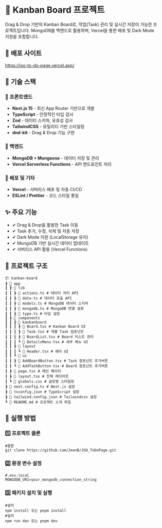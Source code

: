# 📌 Kanban Board 프로젝트

Drag & Drop 기반의 Kanban Board로, 작업(Task) 관리 및 실시간 저장이 가능한 프로젝트입니다. MongoDB를 백엔드로 활용하며, Vercel을 통한 배포 및 Dark Mode 지원을 포함합니다.

## 📸 배포 사이트

https://jso-to-do-page.vercel.app/

## 🚀 기술 스택

### 🔹 프론트엔드

- **Next.js 15** - 최신 App Router 기반으로 개발
- **TypeScript** - 안정적인 타입 검사
- **Zod** - 데이터 스키마, 유효성 검사
- **TailwindCSS** - 유틸리티 기반 스타일링
- **dnd-kit** - Drag & Drop 기능 구현

### 🔹 백엔드

- **MongoDB + Mongoose** - 데이터 저장 및 관리
- **Vercel Serverless Functions** - API 엔드포인트 처리

### 🔹 배포 및 기타

- **Vercel** - 서버리스 배포 및 자동 CI/CD
- **ESLint / Prettier** - 코드 스타일 통일

## ✨ 주요 기능

- ✔ Drag & Drop을 활용한 Task 이동
- ✔ Task 추가, 수정, 삭제 및 자동 저장
- ✔ Dark Mode 지원 (LocalStorage 유지)
- ✔ MongoDB 기반 실시간 데이터 업데이트
- ✔ 서버리스 API 활용 (Vercel Functions)

## 📂 프로젝트 구조
```
📦 kanban-board
┣ 📂 app
┃ ┣ 📂 lib
┃ ┃ ┣ 📜 actions.ts # 데이터 처리 API
┃ ┃ ┣ 📜 data.ts # 데이터 호출 API
┃ ┃ ┣ 📜 models.ts # MongoDB 데이터 스키마
┃ ┃ ┣ 📜 mongodb.ts # MongoDB 연결 설정
┃ ┃ ┣ 📜 type.ts # 타입 설정
┃ ┣ 📂 components
┃ ┃ ┣ 📂 kanbanboard
┃ ┃ ┃ ┣ 📜 Board.tsx # Kanban Board UI
┃ ┃ ┃ ┣ 📜 Task.tsx # 개별 Task 컴포넌트
┃ ┃ ┃ ┣ 📜 BoardList.tsx # Board 리스트 관리
┃ ┃ ┃ ┗ 📜 DetailsMenu.tsx # 세부 메뉴 UI
┃ ┃ ┣ 📂 layout
┃ ┃ ┃ ┗ 📜 Header.tsx # 헤더 UI
┃ ┃ ┗ 📂 ui
┃ ┃ ┣ 📜 AddBoardButton.tsx # Task 컴포넌트 추가버튼
┃ ┃ ┗ 📜 AddTaskButton.tsx # Board 컴포넌트 추가버튼
┃ ┣ 📜 page.tsx # 메인 페이지
┃ ┣ 📜 layout.tsx # 전체 레이아웃
┃ ┗ 📜 globals.css # 글로벌 스타일링
┣ 📜 next.config.ts # Next.js 설정
┣ 📜 tsconfig.json # TypeScript 설정
┣ 📜 tailwind.config.json # Tailwindcss 설정
┗ 📜 README.md # 프로젝트 소개 파일
```
## 🚀 실행 방법

### 1️⃣ 프로젝트 클론

    #클론
    git clone https://github.com/JeonB/JSO_ToDoPage.git

### 2️⃣ 환경 변수 설정

    #.env.local
    MONGODB_URI=your_mongodb_connection_string

### 3️⃣ 패키지 설치 및 실행

    #설치
    npm install 또는 pnpm install
    #설치
    npm run dev 또는 pnpm dev
